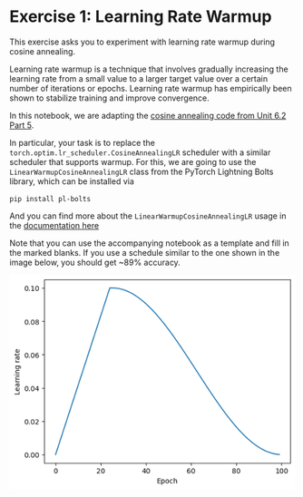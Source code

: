 # Exercise 1: Learning Rate Warmup



This exercise asks you to experiment with learning rate warmup during cosine annealing.

Learning rate warmup is a technique that involves gradually increasing the learning rate from a small value to a larger target value over a certain number of iterations or epochs. Learning rate warmup has empirically been shown to stabilize training and improve convergence.

In this notebook, we are adapting the [cosine annealing code from Unit 6.2 Part 5](https://github.com/Lightning-AI/dl-fundamentals/blob/main/unit06-dl-tips/6.2-learning-rates/6.2-part5-3-scheduler-cosine.ipynb). 

In particular, your task is to replace the `torch.optim.lr_scheduler.CosineAnnealingLR` scheduler with a similar scheduler that supports warmup. For this, we are going to use the 
 `LinearWarmupCosineAnnealingLR` class from the PyTorch Lightning Bolts library, which can be installed via 


    pip install pl-bolts

And you can find more about the `LinearWarmupCosineAnnealingLR` usage in the [documentation here](https://pytorch-lightning-bolts.readthedocs.io/en/latest/schedulers/warmup_cosine_annealing.html)

Note that you can use the accompanying notebook as a template and fill in the marked blanks. If you use a schedule similar to the one shown in the image below, you should get ~89% accuracy.

![warmup](warmup.png)


